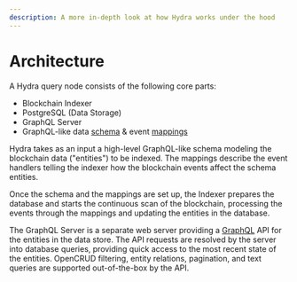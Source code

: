 ```yaml
---
description: A more in-depth look at how Hydra works under the hood
---
```


# Architecture

A Hydra query node consists of the following core parts:

* Blockchain Indexer
* PostgreSQL \(Data Storage\)
* GraphQL Server
* GraphQL-like data [schema](https://github.com/dzhelezov/joystream/tree/f07cb27a73ec74292811648cee8a92d8fab3b6c9/query-node/docs/schema.md) & event [mappings](https://github.com/dzhelezov/joystream/tree/f07cb27a73ec74292811648cee8a92d8fab3b6c9/query-node/docs/mappings.md)

Hydra takes as an input a high-level GraphQL-like schema modeling the blockchain data \("entities"\) to be indexed. The mappings describe the event handlers telling the indexer how the blockchain events affect the schema entities.

Once the schema and the mappings are set up, the Indexer prepares the database and starts the continuous scan of the blockchain, processing the events through the mappings and updating the entities in the database.

The GraphQL Server is a separate web server providing a [GraphQL](https://graphql.org/) API for the entities in the data store. The API requests are resolved by the server into database queries, providing quick access to the most recent state of the entities. OpenCRUD filtering, entity relations, pagination, and text queries are supported out-of-the-box by the API.

